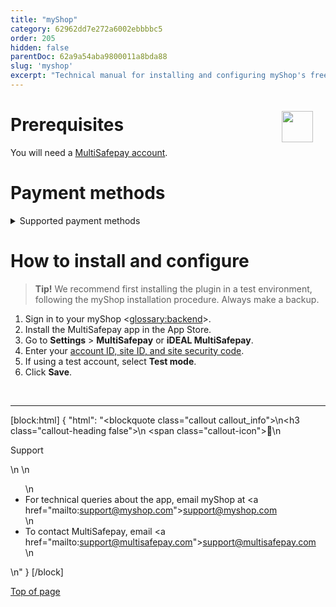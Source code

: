 ```yaml
---
title: "myShop"
category: 62962dd7e272a6002ebbbbc5
order: 205
hidden: false
parentDoc: 62a9a54aba9800011a8bda88
slug: 'myshop'
excerpt: "Technical manual for installing and configuring myShop's free app for MultiSafepay."
---
```

<img src="https://raw.githubusercontent.com/MultiSafepay/docs/master/static/logo/Integrations/myShop.svg" width="50" align="right" style="margin: 20px; max-height: 75px"/>

# Prerequisites

You will need a [MultiSafepay account](/docs/getting-started-guide/).

# Payment methods

<details id="supported-payment-methods">
<summary>Supported payment methods</summary>
<br>


- Cards: [American Express](/docs/cards/), [Mastercard](/docs/cards/), and [Visa](/docs/cards/)
- Pay later methods: [Klarna](/docs/klarna/) and [Pay After Delivery](/docs/pay-after-delivery/)
- Wallets: [PayPal](/docs/paypal/)
- Prepaid cards: [123TCS](/docs/gift-cards/), [Intersolve](/docs/gift-cards/), and [Fashioncheque](/docs/gift-cards/)
- Banking methods:
    - [Bancontact](/docs/bancontact/)
    - [Bank Transfer](/docs/bank-transfer/)
    - [Dotpay](/docs/dotpay/)
    - [EPS](/docs/eps/)
    - [Giropay](/docs/giropay/)
    - [iDEAL](/docs/ideal/)
    - [Maestro](/docs/cards/)
    - [SEPA Direct Debit](/docs/sepa-direct-debit/)
    - [Sofort](/docs/sofort/)
</details>

# How to install and configure

> **Tip!** We recommend first installing the plugin in a test environment, following the myShop installation procedure. Always make a backup.

1. Sign in to your myShop <<glossary:backend>>.
2. Install the MultiSafepay app in the App Store.
3. Go to **Settings** > **MultiSafepay** or **iDEAL MultiSafepay**.
4. Enter your [account ID, site ID, and site security code](/docs/sites#site-id-api-key-and-security-code).  
5. If using a test account, select **Test mode**.
6. Click **Save**.
<br>

---

[block:html]
{
  "html": "<blockquote class=\"callout callout_info\">\n<h3 class=\"callout-heading false\">\n        <span class=\"callout-icon\">💬</span>\n        <p>Support</p>\n    </h3>\n  <ul>\n    <li>For technical queries about the app, email myShop at <a href=\"mailto:support@myshop.com\">support@myshop.com</a></li>\n    <li>To contact MultiSafepay, email <a href=\"mailto:support@multisafepay.com\">support@multisafepay.com</a></li>\n  </ul>  \n</blockquote>"
}
[/block]

[Top of page](#)